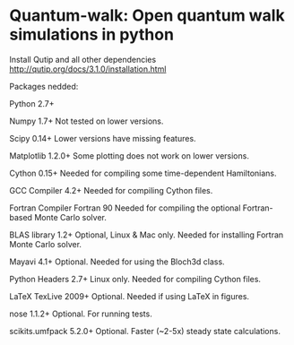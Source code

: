 # Quantum-walk: Open quantum walk simulations in python

Install Qutip and all other dependencies http://qutip.org/docs/3.1.0/installation.html

Packages nedded: 

Python	2.7+	

Numpy	1.7+	                  Not tested on lower versions.

Scipy	0.14+	                  Lower versions have missing features.

Matplotlib	                  1.2.0+	Some plotting does not work on lower versions.

Cython	0.15+	                Needed for compiling some time-dependent Hamiltonians.

GCC Compiler	4.2+	          Needed for compiling Cython files.

Fortran Compiler	Fortran 90	Needed for compiling the optional Fortran-based Monte Carlo solver.

BLAS library	1.2+	          Optional, Linux & Mac only. Needed for installing Fortran Monte Carlo solver.

Mayavi	4.1+	                Optional. Needed for using the Bloch3d class.

Python Headers	2.7+	        Linux only. Needed for compiling Cython files.

LaTeX	TexLive 2009+	Optional. Needed if using LaTeX in figures.

nose	1.1.2+	                Optional. For running tests.

scikits.umfpack	5.2.0+	      Optional. Faster (~2-5x) steady state calculations.

